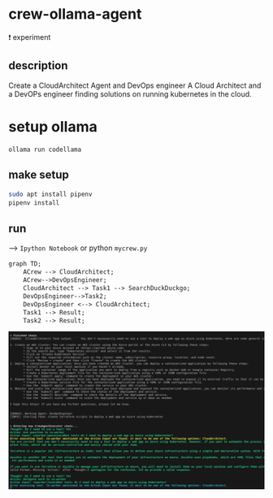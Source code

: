 # crew-ollama-agent

:exclamation: experiment

## description

Create a CloudArchitect Agent and DevOps engineer
A Cloud Architect and a DevOPs engineer finding solutions on running kubernetes in the cloud.


# setup ollama

```sh
ollama run codellama
```

## make setup

```sh
sudo apt install pipenv
pipenv install
```

## run

 --> `Ipython Notebook` or python `mycrew.py`

```mermaid
graph TD;
    ACrew --> CloudArchitect;
    ACrew-->DevOpsEngineer;
    CloudArchitect --> Task1 --> SearchDuckDuckgo;
    DevOpsEngineer-->Task2;
    DevOpsEngineer <--> CloudArchitect;
    Task1 --> Result;
    Task2 --> Result;
```

![](images/example1.png)
